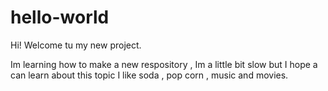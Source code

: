 # hello-world

Hi! Welcome tu my new project.

Im learning how to make a new respository , Im a little bit slow but I hope a can learn about this topic
I like soda , pop corn , music and movies.
